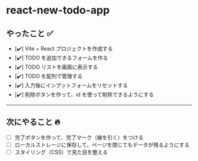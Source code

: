 # react-new-todo-app

## やったこと ✅

- [✔️] Vite + React プロジェクトを作成する
- [✔️] TODO を追加できるフォームを作る
- [✔️] TODO リストを画面に表示する
- [✔️] TODO を配列で管理する
- [✔️] 入力後にインプットフォームをリセットする
- [✔️] 削除ボタンを作って、id を使って削除できるようにする

---

## 次にやること 🔥

- [ ] 完了ボタンを作って、完了マーク（線を引く）をつける
- [ ] ローカルストレージに保存して、ページを閉じてもデータが残るようにする
- [ ] スタイリング（CSS）で見た目を整える
